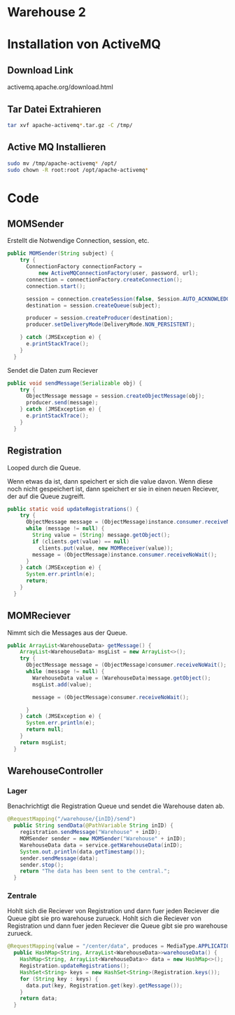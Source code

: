# Warehouse 2

# Installation von ActiveMQ

## Download Link

activemq.apache.org/download.html

## Tar Datei Extrahieren

```bash
tar xvf apache-activemq*.tar.gz -C /tmp/
```

## Active MQ Installieren

```bash
sudo mv /tmp/apache-activemq* /opt/
sudo chown -R root:root /opt/apache-activemq*
```

# Code

## MOMSender

Erstellt die Notwendige Connection, session, etc.

```java
public MOMSender(String subject) {
    try {
      ConnectionFactory connectionFactory =
          new ActiveMQConnectionFactory(user, password, url);
      connection = connectionFactory.createConnection();
      connection.start();

      session = connection.createSession(false, Session.AUTO_ACKNOWLEDGE);
      destination = session.createQueue(subject);

      producer = session.createProducer(destination);
      producer.setDeliveryMode(DeliveryMode.NON_PERSISTENT);

    } catch (JMSException e) {
      e.printStackTrace();
    }
  }
```

Sendet die Daten zum Reciever

```java
public void sendMessage(Serializable obj) {
    try {
      ObjectMessage message = session.createObjectMessage(obj);
      producer.send(message);
    } catch (JMSException e) {
      e.printStackTrace();
    }
  }
```

## Registration

Looped durch die Queue.

Wenn etwas da ist, dann speichert er sich die value davon. Wenn diese noch nicht gespeichert ist, dann speichert er sie in einen neuen Reciever, der auf die Queue zugreift.

```java
public static void updateRegistrations() {
    try {
      ObjectMessage message = (ObjectMessage)instance.consumer.receiveNoWait();
      while (message != null) {
        String value = (String) message.getObject();
        if (clients.get(value) == null)
          clients.put(value, new MOMReceiver(value));
        message = (ObjectMessage)instance.consumer.receiveNoWait();
      }
    } catch (JMSException e) {
      System.err.println(e);
      return;
    }
  }
```

## MOMReciever

Nimmt sich die Messages aus der Queue.

```java
public ArrayList<WarehouseData> getMessage() {
    ArrayList<WarehouseData> msgList = new ArrayList<>();
    try {
      ObjectMessage message = (ObjectMessage)consumer.receiveNoWait();
      while (message != null) {
        WarehouseData value = (WarehouseData)message.getObject();
        msgList.add(value);

        message = (ObjectMessage)consumer.receiveNoWait();

      }
    } catch (JMSException e) {
      System.err.println(e);
      return null;
    }
    return msgList;
  }
```

## WarehouseController

### Lager

Benachrichtigt die Registration Queue und sendet die Warehouse daten ab.

```java
@RequestMapping("/warehouse/{inID}/send")
  public String sendData(@PathVariable String inID) {
    registration.sendMessage("Warehouse" + inID);
    MOMSender sender = new MOMSender("Warehouse" + inID);
    WarehouseData data = service.getWarehouseData(inID); 
    System.out.println(data.getTimestamp());
    sender.sendMessage(data);
    sender.stop();
    return "The data has been sent to the central.";
  }
```

### Zentrale

Hohlt sich die Reciever von Registration und dann fuer jeden Reciever die Queue gibt sie pro warehouse zurueck.
Hohlt sich die Reciever von Registration und dann fuer jeden Reciever die Queue gibt sie pro warehouse zurueck.

```java
@RequestMapping(value = "/center/data", produces = MediaType.APPLICATION_JSON_VALUE)
  public HashMap<String, ArrayList<WarehouseData>>warehouseData() {
    HashMap<String, ArrayList<WarehouseData>> data = new HashMap<>();
    Registration.updateRegistrations();
    HashSet<String> keys = new HashSet<String>(Registration.keys());
    for (String key : keys) {
      data.put(key, Registration.get(key).getMessage());
    }
    return data;
  }
```
